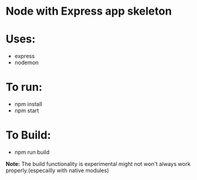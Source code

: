 # Node with Express app skeleton

# Uses:

*   express
*   nodemon

# To run:

*   npm install
*   npm start

# To Build:

* npm run build

**Note:** The build functionality is experimental might not won't always work properly.(especailly with native modules)